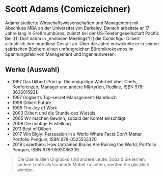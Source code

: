 # Scott Adams (Comiczeichner)

Adams studierte Wirtschaftswissenschaften und Management mit Abschluss MBA an der Universität von Berkeley. Danach arbeitete er 17 Jahre lang in Großraumbüros, zuletzt bei der US-Telefongesellschaft Pacific Bell.[1] Dort nahm in „endlosen Meetings“[1] die Comicfigur Dilbert allmählich ihre mundlose Gestalt an. Über die Jahre entwickelte er in seinen satirischen Büchern einen umfangreichen Büromikrokosmos im Spannungsfeld von Management und Ingenieurwesen.

## Werke (Auswahl)

* 1997 Das Dilbert-Prinzip: Die endgültige Wahrheit über Chefs, Konferenzen, Manager und andere Märtyrien, Redline, ISBN 978-3636015921.
* 1997 Dogberts Top-secret-Management-Handbuch
* 1998 Dilbert Future
* 1998 The Joy of Work
* 2003 Dilbert und die Stunde des Wiesels
* 2005 Wir machen Gewinn, sobald der Komet einschlägt
* 2008 Die richtige Einstellung
* 2011 Best of Dilbert
* 2017 Win Bigly: Persuasion in a World Where Facts Don't Matter, Portfolio Penguin, ISBN 978-0525533320
* 2019 Loserthink: How Untrained Brains Are Ruining the World, Portfolio Penguin, ISBN 978-0593086339.


> Die Quelle allen Unglücks sind andere Leute. Sobald Sie lernen, andere Leute als lärmende Möbel zu sehen, werden Sie glücklich werden.

